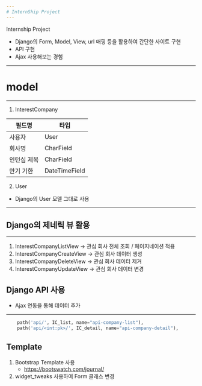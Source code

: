 ```yaml
---
# InternShip Project
---
```


Internship Project
- Django의 Form, Model, View, url 매핑 등을 활용하여 간단한 사이트 구현
- API 구현 
- Ajax 사용해보는 경험

---
# model
---

1. InterestCompany

| 필드명 | 타입 |
| ------ | --- |
| 사용자 | User |
| 회사명 | CharField |
| 인턴십 제목 | CharField |
| 만기 기한 | DateTimeField |

2. User
- Django의 User 모델 그대로 사용


---
## Django의 제네릭 뷰 활용
---

1. InterestCompanyListView -> 관심 회사 전체 조회 / 페이지네이션 적용
2. InterestCompanyCreateView -> 관심 회사 데이터 생성
3. InterestCompanyDeleteView -> 관심 회사 데이터 제거
4. InterestCompanyUpdateView -> 관심 회사 데이터 변경

## Django API 사용
- Ajax 연동을 통해 데이터 추가 
---
```python
    path('api/', IC_list, name="api-company-list"),
    path('api/<int:pk>/', IC_detail, name="api-company-detail"),
```

## Template
1. Bootstrap Template 사용
    - https://bootswatch.com/journal/
2. widget_tweaks 사용하여 Form 클래스 변경
